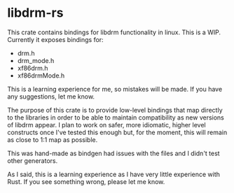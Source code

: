 # libdrm-rs

This crate contains bindings for libdrm functionality in linux. This is a WIP.
Currently it exposes bindings for:

- drm.h
- drm_mode.h
- xf86drm.h
- xf86drmMode.h

This is a learning experience for me, so mistakes will be made. If you have any
suggestions, let me know.

The purpose of this crate is to provide low-level bindings that map directly to
the libraries in order to be able to maintain compatibility as new versions of
libdrm appear. I plan to work on safer, more idiomatic, higher level constructs
once I've tested this enough but, for the moment, this will remain as close to 1:1 map as possible.

This was hand-made as bindgen had issues with the files and I didn't test other
generators.

As I said, this is a learning experience as I have very little experience with
Rust. If you see something wrong, please let me know.
